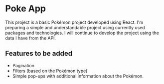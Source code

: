 # Poke App

This project is a basic Pokémon project developed using React.
I'm preparing a simple and understandable project using currently used packages and technologies.
I will continue to develop the project using the data I have from the API.

## Features to be added

- Pagination
- Filters (based on the Pokémon type)
- Simple pop-ups with additional information about the Pokémon.